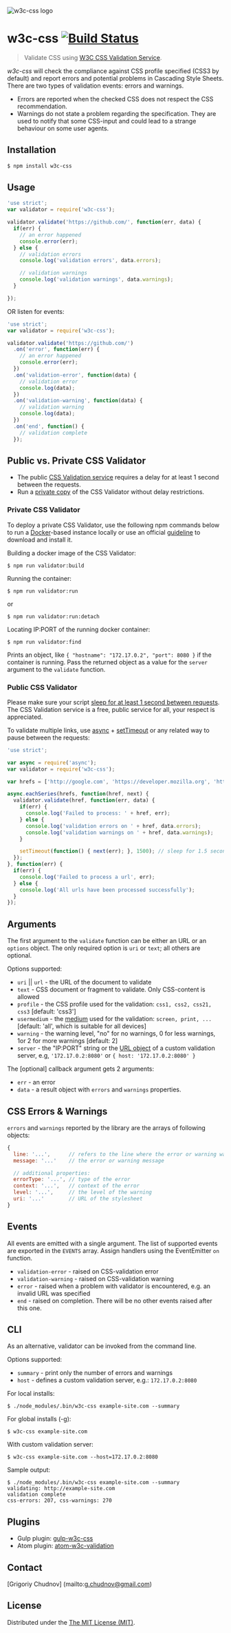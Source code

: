 ![w3c-css logo](http://i.imgur.com/csJN5BV.png)
# w3c-css  [![Build Status](https://travis-ci.org/gchudnov/w3c-css.svg?branch=master)](https://travis-ci.org/gchudnov/w3c-css)

> Validate CSS using [W3C CSS Validation Service](http://jigsaw.w3.org/css-validator/).

_w3c-css_ will check the compliance against CSS profile specified (CSS3 by default) and report errors and potential problems in Cascading Style Sheets.
There are two types of validation events: errors and warnings.
* Errors are reported when the checked CSS does not respect the CSS recommendation.
* Warnings do not state a problem regarding the specification. They are used to notify that some CSS-input and could lead to a strange behaviour on some user agents.

## Installation
```bash
$ npm install w3c-css
```


## Usage

```javascript
'use strict';
var validator = require('w3c-css');

validator.validate('https://github.com/', function(err, data) {
  if(err) {
    // an error happened
    console.error(err);
  } else {
    // validation errors
    console.log('validation errors', data.errors);

    // validation warnings
    console.log('validation warnings', data.warnings);
  }

});

```

OR listen for events:

```javascript
'use strict';
var validator = require('w3c-css');

validator.validate('https://github.com/')
  .on('error', function(err) {
    // an error happened
    console.error(err);
  })
  .on('validation-error', function(data) {
    // validation error
    console.log(data);
  })
  .on('validation-warning', function(data) {
    // validation warning
    console.log(data);
  })
  .on('end', function() {
    // validation complete
  });

```

## Public vs. Private CSS Validator
* The public [CSS Validation service](https://jigsaw.w3.org/css-validator/) requires a delay for at least 1 second between the requests.
* Run a [private copy](https://jigsaw.w3.org/css-validator/DOWNLOAD.html) of the CSS Validator without delay restrictions. 

### Private CSS Validator
To deploy a private CSS Validator, use the following npm commands below to run a [Docker](https://www.docker.com/)-based instance locally or use an official [guideline](https://jigsaw.w3.org/css-validator/DOWNLOAD.html) to download and install it.

Building a docker image of the CSS Validator:
```
$ npm run validator:build
```

Running the container:
```
$ npm run validator:run
```
or
```
$ npm run validator:run:detach
```

Locating IP:PORT of the running docker container:
```
$ npm run validator:find
```
Prints an object, like `{ "hostname": "172.17.0.2", "port": 8080 }` if the container is running. Pass the returned object as a value for the `server` argument to the `validate` function.


### Public CSS Validator
Please make sure your script [sleep for at least 1 second between requests](http://jigsaw.w3.org/css-validator/manual.html).
The CSS Validation service is a free, public service for all, your respect is appreciated.

To validate multiple links, use [async](https://github.com/caolan/async#eachseriesarr-iterator-callback) + [setTimeout](https://developer.mozilla.org/en-US/docs/Web/API/WindowTimers/setTimeout) or any related way to pause between the requests:  

```javascript
'use strict';

var async = require('async');
var validator = require('w3c-css');

var hrefs = ['http://google.com', 'https://developer.mozilla.org', 'http://www.microsoft.com/'];

async.eachSeries(hrefs, function(href, next) {
  validator.validate(href, function(err, data) {
    if(err) {
      console.log('Failed to process: ' + href, err);
    } else {
      console.log('validation errors on ' + href, data.errors);
      console.log('validation warnings on ' + href, data.warnings);
    }

    setTimeout(function() { next(err); }, 1500); // sleep for 1.5 second between the requests
  });
}, function(err) {
  if(err) {
    console.log('Failed to process a url', err);
  } else {
    console.log('All urls have been processed successfully');
  }
});
```

## Arguments

The first argument to the `validate` function can be either an URL or an `options` object. The only required option is `uri` or `text`; all others are optional.

Options supported:
* `uri` || `url` - the URL of the document to validate
* `text` - CSS document or fragment to validate. Only CSS-content is allowed
* `profile` - the CSS profile used for the validation: `css1, css2, css21, css3` [default: 'css3']
* `usermedium` - the [medium](http://www.w3.org/TR/CSS2/media.html) used for the validation: `screen, print, ...` [default: 'all', which is suitable for all devices]
* `warning` - the warning level, "no" for no warnings, 0 for less warnings, 1or 2 for more warnings [default: 2] 
* `server` - the "IP:PORT" string or the [URL object](https://nodejs.org/api/url.html) of a custom validation server, e.g, `'172.17.0.2:8080'` or `{ host: '172.17.0.2:8080' }`

The  [optional] callback argument gets 2 arguments:

* `err` - an error
* `data` - a result object with `errors` and `warnings` properties.


## CSS Errors & Warnings
`errors` and `warnings` reported by the library are the arrays of following objects:

```javascript
{
  line: '...',      // refers to the line where the error or warning was detected
  message: '...'    // the error or warning message

  // additional properties:
  errorType: '...', // type of the error
  context: '...',   // context of the error
  level: '...',     // the level of the warning
  uri: '...'        // URL of the stylesheet
}
```


## Events

All events are emitted with a single argument. The list of supported events are exported in the
`EVENTS` array. Assign handlers using the EventEmitter `on` function.

* `validation-error` - raised on CSS-validation error
* `validation-warning` - raised on CSS-validation warning
* `error` - raised when a problem with validator is encountered, e.g. an invalid URL was specified
* `end` - raised on completion. There will be no other events raised after this one.


## CLI
As an alternative, validator can be invoked from the command line.

Options supported:
* `summary` - print only the number of errors and warnings
* `host` - defines a custom validation server, e.g.: `172.17.0.2:8080`

For local installs:
```
$ ./node_modules/.bin/w3c-css example-site.com --summary
```

For global installs (-g):
```
$ w3c-css example-site.com
```

With custom validation server:
```
$ w3c-css example-site.com --host=172.17.0.2:8080
```

Sample output:
```
$ ./node_modules/.bin/w3c-css example-site.com --summary
validating: http://example-site.com
validation complete
css-errors: 207, css-warnings: 270
```

## Plugins
* Gulp plugin: [gulp-w3c-css](https://github.com/gchudnov/gulp-w3c-css)
* Atom plugin: [atom-w3c-validation](https://github.com/leny/atom-w3c-validation)

## Contact

[Grigoriy Chudnov] (mailto:g.chudnov@gmail.com)


## License

Distributed under the [The MIT License (MIT)](https://github.com/gchudnov/w3c-css/blob/master/LICENSE).
